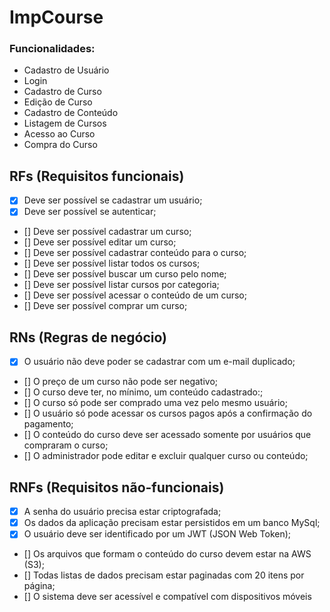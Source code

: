 # ImpCourse

### Funcionalidades:
* Cadastro de Usuário
* Login
* Cadastro de Curso
* Edição de Curso
* Cadastro de Conteúdo
* Listagem de Cursos
* Acesso ao Curso
* Compra do Curso

## RFs (Requisitos funcionais)

- [x] Deve ser possível se cadastrar um usuário;
- [x] Deve ser possível se autenticar;
- [] Deve ser possível cadastrar um curso;
- [] Deve ser possível editar um curso;
- [] Deve ser possível cadastrar conteúdo para o curso;
- [] Deve ser possível listar todos os cursos;
- [] Deve ser possível buscar um curso pelo nome;
- [] Deve ser possível listar cursos por categoria;
- [] Deve ser possível acessar o conteúdo de um curso;
- [] Deve ser possível comprar um curso;

## RNs (Regras de negócio)

- [x] O usuário não deve poder se cadastrar com um e-mail duplicado;
- [] O preço de um curso não pode ser negativo;
- [] O curso deve ter, no mínimo, um conteúdo cadastrado:;
- [] O curso só pode ser comprado uma vez pelo mesmo usuário;
- [] O usuário só pode acessar os cursos pagos após a confirmação do pagamento;
- [] O conteúdo do curso deve ser acessado somente por usuários que compraram o curso;
- [] O administrador pode editar e excluir qualquer curso ou conteúdo;

## RNFs (Requisitos não-funcionais)

- [x] A senha do usuário precisa estar criptografada;
- [x] Os dados da aplicação precisam estar persistidos em um banco MySql;
- [x] O usuário deve ser identificado por um JWT (JSON Web Token);
- [] Os arquivos que formam o conteúdo do curso devem estar na AWS (S3);
- [] Todas listas de dados precisam estar paginadas com 20 itens por página;
- [] O sistema deve ser acessível e compatível com dispositivos móveis

